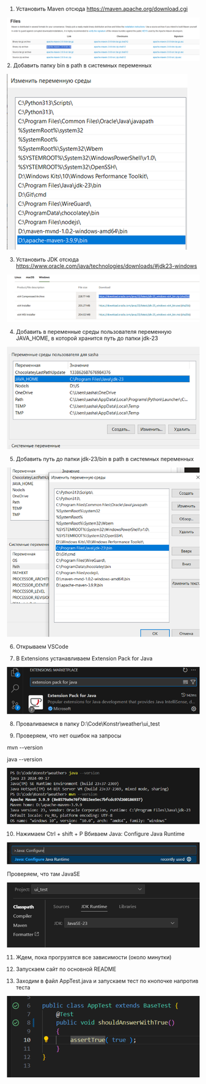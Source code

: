 1. Установить Maven отсюда https://maven.apache.org/download.cgi

![alt text](sources/file_maven.png)
2. Добавить папку bin в path в системных переменных

![alt text](sources/path_maven.png)

3. Установить JDK отсюда https://www.oracle.com/java/technologies/downloads/#jdk23-windows

![alt text](sources/file_java.png)

4. Добавить в переменные среды пользователя переменную JAVA_HOME, в которой хранится путь до папки jdk-23

![alt text](sources/java_home.png)

5. Добавить путь до папки jdk-23/bin в path в системных переменных

![alt text](sources/path_java.png)

6. Открываем VSCode

7. В Extensions устанавливаем Extension Pack for Java

![alt text](sources/extesion_pack.png)

8. Проваливаемся в папку D:\Code\Konstr\weather\ui_test

9. Проверяем, что нет ошибок на запросы

mvn --version

java --version

![alt text](sources/check_versions.png)

10. Нажимаем Ctrl + shift + P
Вбиваем Java: Configure Java Runtime

![alt text](sources/configure.png)

Проверяем, что там JavaSE

![alt text](sources/check_configure.png)

11. Ждем, пока прогрузятся все зависимости (около минутки)

12. Запускаем сайт по основной README

13. Заходим в файл AppTest.java и запускаем тест по кнопочке напротив теста

![alt text](sources/start_test.png)
